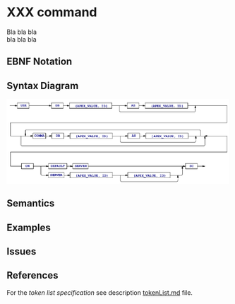 # XXX command

Bla bla bla  
bla bla bla


## EBNF Notation


## Syntax Diagram
![UseDb Command Syntax!](/languageSpecification/assets/rules/useDb.png "USE DB Syntax Diagram") 


## Semantics


## Examples


## Issues


## References
For the *token list specification* see description [tokenList.md](/languageSpecification/tokenList.md) file.

